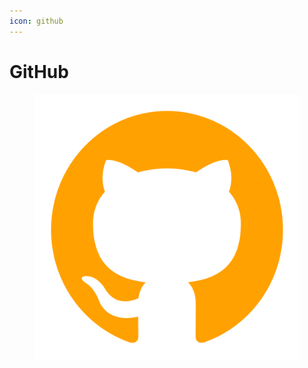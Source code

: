 ```yaml
---
icon: github
---
```


# GitHub

<figure><img src="../../.gitbook/assets/github.png" alt=""><figcaption></figcaption></figure>
